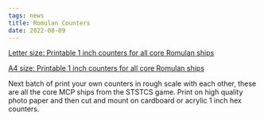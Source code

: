 ```yaml
---
tags: news
title: Romulan Counters
date: 2022-08-09
---
```

[Letter size: Printable 1 inch counters for all core Romulan ships](https://thefasastartrekuniversee-group.groups.io/g/MorenaShipyards/files/STCS%20Game/Starship%20Counters/Rom%20Letter.pdf)

[A4 size: Printable 1 inch counters for all core Romulan ships](https://thefasastartrekuniversee-group.groups.io/g/MorenaShipyards/files/STCS%20Game/Starship%20Counters/Rom%20A4.pdf)

Next batch of print your own counters in rough scale with each other, these are all the core MCP ships from the STSTCS game. Print on high quality photo paper and then cut and mount on cardboard or acrylic 1 inch hex counters.